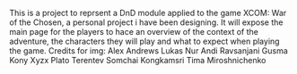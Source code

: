 This is a project to reprsent a DnD module applied to the game XCOM: War of the Chosen, a personal project i have been designing.
It will expose the main page for the players to hace an overview of the context of the adventure, the characters they will play and what to expect when playing the game.
Credits for img:
Alex Andrews
Lukas
Nur Andi Ravsanjani Gusma
Kony Xyzx
Plato Terentev
Somchai Kongkamsri
Tima Miroshnichenko